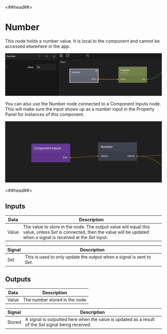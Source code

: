 <##head##>

# Number

This node holds a <span class="ndl-data">number</span> value. It is local to the component and cannot be accessed elsewhere in the app.

<div class="ndl-image-with-background l">

![](number-1.png)

</div>

You can also use the <span class="ndl-node">Number</span> node connected to a <span class="ndl-node">Component Inputs</span> node. This will make sure the input shows up as a <span class="ndl-data">number</span> input in the Property Panel for instances of this component.

<div class="ndl-image-with-background l">

![](number-2.png)

</div>

<##head##>

## Inputs

| Data                                | Description                                                                                                                                                                     |
| ----------------------------------- | ------------------------------------------------------------------------------------------------------------------------------------------------------------------------------- |
| <span class="ndl-data">Value</span> | The value to store in the node. The output value will equal this value, unless _Set_ is connected, then the value will be updated when a signal is received at the _Set_ input. |

| Signal                              | Description                                                            |
| ----------------------------------- | ---------------------------------------------------------------------- |
| <span class="ndl-signal">Set</span> | This is used to only update the output when a signal is sent to _Set_. |

## Outputs

| Data                                | Description                   |
| ----------------------------------- | ----------------------------- |
| <span class="ndl-data">Value</span> | The number stored in the node |

| Signal                                 | Description                                                                                          |
| -------------------------------------- | ---------------------------------------------------------------------------------------------------- |
| <span class="ndl-signal">Stored</span> | A signal is outputted here when the value is updated as a result of the _Set_ signal being received. |
